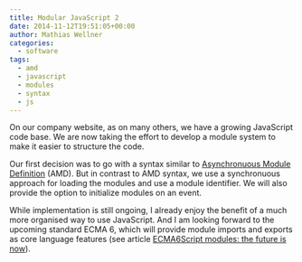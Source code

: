 ```yaml
---
title: Modular JavaScript 2
date: 2014-11-12T19:51:05+00:00
author: Mathias Wellner
categories:
  - software
tags:
  - amd
  - javascript
  - modules
  - syntax
  - js
---
```

On our company website, as on many others, we have a growing JavaScript code base. We are now taking the effort to develop a module system to make it easier to structure the code. 

Our first decision was to go with a syntax similar to <a href="http://requirejs.org/docs/whyamd.html" title="AMD" target="_blank">Asynchronuous Module Definition</a> (AMD). But in contrast to AMD syntax, we use a synchronuous approach for loading the modules and use a module identifier. We will also provide the option to initialize modules on an event. 

While implementation is still ongoing, I already enjoy the benefit of a much more organised way to use JavaScript. And I am looking forward to the upcoming standard ECMA 6, which will provide module imports and exports as core language features (see article <a href="http://www.2ality.com/2013/07/es6-modules.html" target="_blank">ECMA6Script modules: the future is now</a>).
